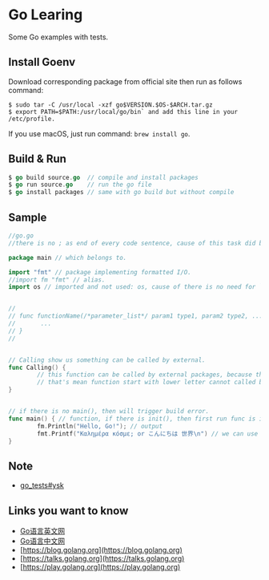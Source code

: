 # Go Learing

Some Go examples with tests.

## Install Goenv

Download corresponding package from official site then run as follows command: 

```Shell
$ sudo tar -C /usr/local -xzf go$VERSION.$OS-$ARCH.tar.gz
$ export PATH=$PATH:/usr/local/go/bin` and add this line in your /etc/profile.

```

If you use macOS, just run command: `brew install go`.


## Build & Run

```Go
$ go build source.go  // compile and install packages
$ go run source.go    // run the go file
$ go install packages // same with go build but without compile

```


## Sample

```Go
//go.go
//there is no ; as end of every code sentence, cause of this task did by compiler automatically.

package main // which belongs to.

import "fmt" // package implementing formatted I/O.
//import fm "fmt" // alias.
import os // imported and not used: os, cause of there is no need for `os`.


//
// func functionName(/*parameter_list*/ param1 type1, param2 type2, ...) (/*return_value_list*/ ret1 type1, ret2 type2, ...) {
//       ...
// }
//


// Calling show us something can be called by external.
func Calling() {
        // this function can be called by external packages, because this function start with upper letter.
        // that's mean function start with lower letter cannot called by external packages.
}


// if there is no main(), then will trigger build error.
func main() { // function, if there is init(), then first run func is init().
        fm.Println("Hello, Go!"); // output
        fmt.Printf("Καλημέρα κόσμε; or こんにちは 世界\n") // we can use international characters in go.
}

```

## Note

- [go_tests#ysk](https://github.com/i0Ek3/go_tests#ysk)


## Links you want to know

- [Go语言英文网](http://docs.studygolang.com/)
- [Go语言中文网](https://studygolang.com/)
- [https://blog.golang.org](https://blog.golang.org)
- [https://talks.golang.org](https://talks.golang.org)
- [https://play.golang.org](https://play.golang.org)



